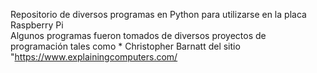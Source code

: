 Repositorio de diversos programas en Python para utilizarse en la placa Raspberry Pi  
 Algunos programas fueron tomados de diversos proyectos de programación tales como 
     * Christopher Barnatt del sitio "https://www.explainingcomputers.com/
